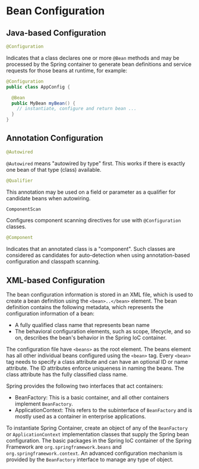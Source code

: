 # Bean Configuration

## Java-based Configuration

```java
@Configuration
```
Indicates that a class declares one or more `@Bean` methods and may be processed by the Spring container to generate
bean definitions and service requests for those beans at runtime, for example:
```java
@Configuration
public class AppConfig {

  @Bean
  public MyBean myBean() {
    // instantiate, configure and return bean ...
  }
}
```

## Annotation Configuration

```java
@Autowired
```
`@Autowired` means "autowired by type" first.
This works if there is exactly one bean of that type (class) available.

```java
@Qualifier
```
This annotation may be used on a field or parameter as a qualifier for candidate beans when autowiring.

```java
ComponentScan
```
Configures component scanning directives for use with `@Configuration` classes.

```java
@Component
```
Indicates that an annotated class is a "component".
Such classes are considered as candidates for auto-detection when using annotation-based configuration and classpath
scanning.

## XML-based Configuration

The bean configuration information is stored in an XML file, which is used to create a bean definition using the
`<bean>..</bean>` element.
The bean definition contains the following metadata, which represents the configuration information of a bean:
* A fully qualified class name that represents bean name
* The behavioral configuration elements, such as scope, lifecycle, and so on, describes the bean's behavior in the
Spring IoC container.

The configuration file have `<beans>` as the root element.
The beans element has all other individual beans configured using the `<bean>` tag.
Every `<bean>` tag needs to specify a class attribute and can have an optional ID or name attribute.
The ID attributes enforce uniqueness in naming the beans.
The class attribute has the fully classified class name.

Spring provides the following two interfaces that act containers:
* BeanFactory: This is a basic container, and all other containers implement `BeanFactory`.
* ApplicationContext: This refers to the subinterface of `BeanFactory` and is mostly used as a container in enterprise
applications.

To instantiate Spring Container, create an object of any of the `BeanFactory` or `ApplicationContext` implementation
classes that supply the Spring bean configuration.
The basic packages in the Spring IoC container of the Spring Framework are `org.springframework.beans` and
`org.springframework.context`. An advanced configuration mechanism is provided by the `BeanFactory` interface to manage
any type of object.
